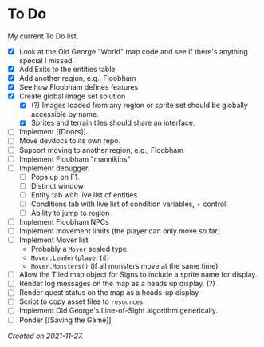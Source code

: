 # To Do

My current To Do list.

- [x] Look at the Old George "World" map code and see if there's anything special I missed.
- [x] Add Exits to the entities table
- [x] Add another region, e.g., Floobham
- [x] See how Floobham defines features
- [x] Create global image set solution
	- [x] (?) Images loaded from any region or sprite set should be globally accessible by name. 
	- [x] Sprites and terrain tiles should share an interface. 
- [ ] Implement [[Doors]].
- [ ] Move devdocs to its own repo.
- [ ] Support moving to another region, e.g., Floobham
- [ ] Implement Floobham "mannikins"
- [ ] Implement debugger
	- [ ] Pops up on F1.
	- [ ] Distinct window
	- [ ] Entity tab with live list of entities
	- [ ] Conditions tab with live list of condition variables, + control.
	- [ ] Ability to jump to region
- [ ] Implement Floobham NPCs
- [ ] Implement movement limits (the player can only move so far)
- [ ] Implement Mover list
	- Probably a `Mover` sealed type.  
	- `Mover.Leader(playerId)`
	- `Mover.Monsters()` (if all monsters move at the same time)
- [ ] Allow the Tiled map object for Signs to include a sprite name for display. 
- [ ] Render log messages on the map as a heads up display. (?)
- [ ] Render quest status on the map as a heads-up display
- [ ] Script to copy asset files to `resources`
- [ ] Implement Old George's Line-of-Sight algorithm generically.
- [ ] Ponder [[Saving the Game]]

_Created on 2021-11-27._